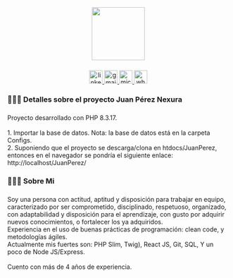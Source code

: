 <div align="center">
  <img height="120" src="https://vive-lamour.vercel.app/JEPA/J.png"  />
</div>

###

<div align="center">
  <a href="https://www.linkedin.com/in/jepa1998/" target="_blank">
    <img src="https://img.shields.io/static/v1?message=LinkedIn&logo=linkedin&label=&color=0077B5&logoColor=white&labelColor=&style=plastic" height="30" alt="linkedin logo"  />
  </a>
  <a href="mailto:juaneskarlata@gmail.com" target="_blank">
    <img src="https://img.shields.io/static/v1?message=Gmail&logo=gmail&label=&color=D14836&logoColor=white&labelColor=&style=plastic" height="30" alt="gmail logo"  />
  </a>
  <a href="mailto:jepa9@hotmail.com" target="_blank">
    <img src="https://img.shields.io/static/v1?message=Outlook&logo=microsoft-outlook&label=&color=0078D4&logoColor=white&labelColor=&style=plastic" height="30" alt="microsoft-outlook logo"  />
  </a>
  <a href="https://api.whatsapp.com/send?phone=573117121720" target="_blank">
    <img src="https://img.shields.io/static/v1?message=Whatsapp&logo=whatsapp&label=&color=25D366&logoColor=white&labelColor=&style=plastic" height="30" alt="whatsapp logo"  />
  </a>
</div>

###

<h3 align="left">💁🏽‍♂️ Detalles sobre el proyecto Juan Pérez Nexura</h3>

###

<p align="left">Proyecto desarrollado con PHP 8.3.17.<br><br>1. Importar la base de datos. Nota: la base de datos está en la carpeta Configs.<br>2. Suponiendo que el proyecto se descarga/clona en htdocs/JuanPerez, entonces en el navegador se pondría el siguiente enlace: http://localhost/JuanPerez/</p>

###

<h3 align="left">👨🏽‍💻  Sobre Mi</h3>

###

<p align="left">Soy una persona con actitud, aptitud y disposición para trabajar en equipo, caracterizado por ser comprometido, disciplinado, respetuoso, organizado, con adaptabilidad y disposición para el aprendizaje, con gusto por adquirir nuevos conocimientos, o fortalecer los ya adquiridos.<br>Experiencia en el uso de buenas prácticas de programación: clean code, y metodologías ágiles.<br>Actualmente mis fuertes son: PHP Slim, Twig), React JS, Git, SQL, Y un poco de Node JS/Express.<br><br>Cuento con más de 4 años de experiencia.</p>

###
